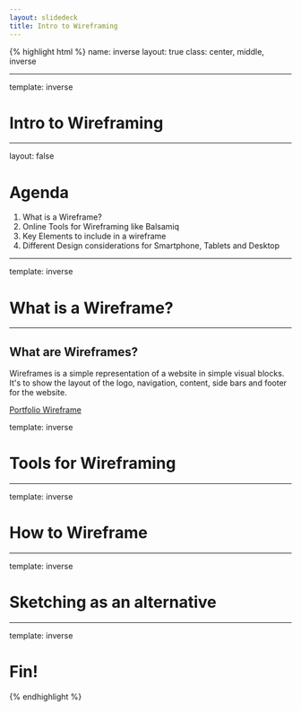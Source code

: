 ```yaml
---
layout: slidedeck
title: Intro to Wireframing
---
```


{% highlight html %}
name: inverse
layout: true
class: center, middle, inverse

---

template: inverse
# Intro to Wireframing

---
layout: false

# Agenda

1. What is a Wireframe?
2. Online Tools for Wireframing like Balsamiq
3. Key Elements to include in a wireframe
4. Different Design considerations for Smartphone, Tablets and Desktop
---

template: inverse
# What is a Wireframe?

---
## What are Wireframes?
Wireframes is a simple representation of a website in simple visual blocks. It's to show the layout of the logo, navigation, content, side bars and footer for the website. 

[Portfolio Wireframe](../../public/img/RED_portfolio_homepage_mockup.png)


template: inverse
# Tools for Wireframing

---

template: inverse
# How to Wireframe

---

template: inverse
# Sketching as an alternative

---

template: inverse

# Fin!

{% endhighlight %}

